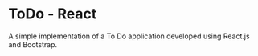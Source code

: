 # ToDo - React

A simple implementation of a To Do application developed using React.js and Bootstrap.

